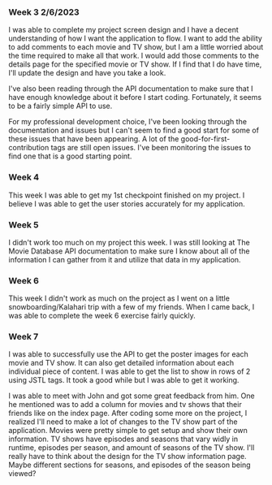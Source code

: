 ### Week 3 2/6/2023
I was able to complete my project screen design and I have a decent understanding of how I want the application to flow.
I want to add the ability to add comments to each movie and TV show, but I am a little worried about the time required
to make all that work. I would add those comments to the details page for the specified movie or TV show. If I find that I 
do have time, I'll update the design and have you take a look.

I've also been reading through the API documentation to make sure that I have enough knowledge about it before I start
coding. Fortunately, it seems to be a fairly simple API to use.

For my professional development choice, I've been looking through the documentation and issues but I can't seem
to find a good start for some of these issues that have been appearing. A lot of the good-for-first-contribution tags
are still open issues. I've been monitoring the issues to find one that is a good starting point.

### Week 4
This week I was able to get my 1st checkpoint finished on my project. I believe I was able to get the user
stories accurately for my application.

### Week 5
I didn't work too much on my project this week. I was still looking at The Movie Database API documentation
to make sure I know about all of the information I can gather from it and utilize that data in my
application.

### Week 6
This week I didn't work as much on the project as I went on a little snowboarding/Kalahari trip with
a few of my friends. When I came back, I was able to complete the week 6 exercise fairly quickly.

### Week 7
I was able to successfully use the API to get the poster images for each movie and TV show. It
can also get detailed information about each individual piece of content. I was able to get the
list to show in rows of 2 using JSTL tags. It took a good while but I was able to get it working.

I was able to meet with John and got some great feedback from him. One he mentioned was to 
add a column for movies and tv shows that their friends like on the index page.
After coding some more on the project, I realized I'll need to make a lot of changes to the TV show part
of the application. Movies were pretty simple to get setup and show their own information. TV shows have
episodes and seasons that vary widly in runtime, episodes per season, and amount of seasons of 
the TV show. I'll really have to think about the design for the TV show information page. Maybe
different sections for seasons, and episodes of the season being viewed?